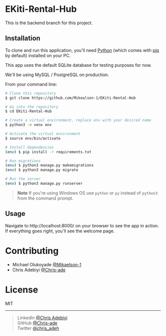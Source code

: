 # EKiti-Rental-Hub
This is the backend branch for this project.

## Installation

To clone and run this application, you'll need [Python](https://www.python.org/downloads/release/python-3111/) (which comes with [pip](https://pip.pypa.io/en/stable/) by default) installed on your PC. 

This app uses the default SQLite database for testing purposes for now.

We'll be using MySQL / PostgreSQL on production.

From your command line:
```bash
# Clone this repository
$ git clone https://github.com/Mikealson-1/EKiti-Rental-Hub

# Go into the repository
$ cd EKiti-Rental-Hub

# Create a virtual environment, replace env with your desired name
$ python3 -m venv env

# Activate the virtual environment 
$ source env/bin/activate

# Install dependencies
(env) $ pip install -r requirements.txt

# Run migrations
(env) $ python3 manage.py makemigrations
(env) $ python3 manage.py migrate

# Run the server
(env) $ python3 manage.py runserver
```
> **Note**
> If you're using Windows OS use `python` or `py` instead of `python3` from the command prompt.

## Usage
Navigate to http://localhost:8000/ on your browser to see the app in action.
If everything goes right, you'll see the welcome page.

# Contributing
- Michael Olukoyade [@Mikaelson-1](https://github.com/Mikaelson-1) <br>
- Chris Adebiyi  [@Chris-ade](https://github.com/chris-ade)

# License

MIT

---
> LinkedIn [@Chris Adebiyi](https://www.linkedin.com/in/chris-adebiyi-266639189) <br>
> GitHub [@Chris-ade](https://github.com/chris-ade) <br>
> Twitter [@chris_adeh](https://twitter.com/chris_adeh)
